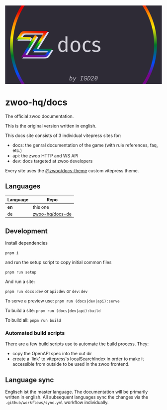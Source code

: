![Header image](.github/assets/docs-social-image.png)

# zwoo-hq/docs

The official zwoo documentation.

This is the original version written in english.

This docs site consists of 3 individual vitepress sites for:

- docs: the genral documentation of the game (with rule references, faq, etc.)
- api: the zwoo HTTP and WS API
- dev: docs targeted at zwoo developers

Every site uses the [@zwoo/docs-theme](https://github.com/zwoo-hq/theme-docs) custom vitepress theme.

## Languages

| Language | Repo                                                  |
| -------- | ----------------------------------------------------- |
| __en__   | this one                                              |
| de       | [zwoo-hq/docs-de](https://github.com/zwoo-hq/docs-de) |

## Development

Install dependencies

`pnpm i`

and run the setup script to copy initial common files

`pnpm run setup`

And run a site:

`pnpm run docs:dev` or `api:dev` or `dev:dev`

To serve a preview use: `pnpm run (docs|dev|api):serve`

To build a site: `pnpm run (docs|dev|api):build`

To build all: `pnpm run build`

### Automated build scripts

There are a few build scripts use to automate the build process. They:

- copy the OpenAPI spec into the out dir
- create a 'link' to vitepress's localSearchIndex in order to make it accessible from outside to be used in the zwoo frontend.


## Language sync

Englisch ist the master language. The documentation will be primarily written in english. All subsequent languages sync the changes via the `.github/workflows/sync.yml` workflow individually.